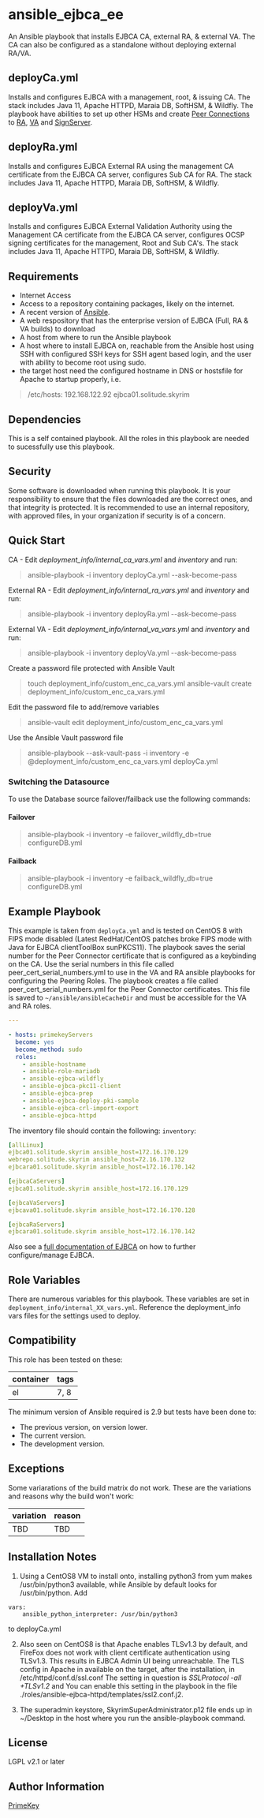 ansible_ejbca_ee
=========
An Ansible playbook that installs EJBCA CA, external RA, & external VA. The CA can also be configured as a standalone without deploying external RA/VA.

deployCa.yml
------------

Installs and configures EJBCA with a management, root, & issuing CA.  The stack includes Java 11, Apache HTTPD, Maraia DB, SoftHSM, & Wildfly. The playbook have abilities to set up other HSMs and create [Peer Connections](https://doc.primekey.com/ejbca/ejbca-operations/ejbca-ca-concept-guide/peer-systems) to [RA](https://doc.primekey.com/ejbca/ejbca-operations/ejbca-ra-concept-guide), [VA](https://doc.primekey.com/ejbca/ejbca-introduction/ejbca-architecture/external-ocsp-responders) and [SignServer](https://doc.primekey.com/signserver/signserver-reference/peer-systems).

deployRa.yml
------------
Installs and configures EJBCA External RA using the management CA certificate from the EJBCA CA server, configures Sub CA for RA.  The stack includes Java 11, Apache HTTPD, Maraia DB, SoftHSM, & Wildfly.

deployVa.yml
------------
Installs and configures EJBCA External Validation Authority using the Management CA certificate from the EJBCA CA server, configures OCSP signing certificates for the management, Root and Sub CA's.  The stack includes Java 11, Apache HTTPD, Maraia DB, SoftHSM, & Wildfly.

Requirements
------------

- Internet Access
- Access to a repository containing packages, likely on the internet.
- A recent version of [Ansible](https://docs.ansible.com/ansible/latest/installation_guide/intro_installation.html).
- A web respository that has the enterprise version of EJBCA (Full, RA & VA builds) to download
- A host from where to run the Ansible playbook
- A host where to install EJBCA on, reachable from the Ansible host using SSH with configured SSH keys for SSH agent based login, and the user with ability to become root using sudo.
- the target host need the configured hostname in DNS or hostsfile for Apache to startup properly, i.e.
>/etc/hosts: 192.168.122.92 ejbca01.solitude.skyrim

Dependencies
------------

This is a self contained playbook.  All the roles in this playbook are needed to sucessfully use this playbook.

Security
------------

Some software is downloaded when running this playbook. It is your responsibility to ensure that the files downloaded are the correct ones, and that integrity is protected. It is recommended to use an internal repository, with approved files, in your organization if security is of a concern.

Quick Start
-----------
CA - Edit _deployment_info/internal_ca_vars.yml_ and _inventory_ and run:

>ansible-playbook -i inventory deployCa.yml --ask-become-pass

External RA - Edit _deployment_info/internal_ra_vars.yml_ and _inventory_ and run:

>ansible-playbook -i inventory deployRa.yml --ask-become-pass


External VA - Edit _deployment_info/internal_va_vars.yml_ and _inventory_ and run:

>ansible-playbook -i inventory deployVa.yml --ask-become-pass

Create a password file protected with Ansible Vault

>touch deployment_info/custom_enc_ca_vars.yml
>ansible-vault create deployment_info/custom_enc_ca_vars.yml

Edit the password file to add/remove variables

>ansible-vault edit deployment_info/custom_enc_ca_vars.yml

Use the Ansible Vault password file

>ansible-playbook --ask-vault-pass -i inventory -e @deployment_info/custom_enc_ca_vars.yml deployCa.yml

### Switching the Datasource
To use the Database source failover/failback use the following commands:

#### Failover 
>ansible-playbook -i inventory -e failover_wildfly_db=true configureDB.yml 

#### Failback
>ansible-playbook -i inventory -e failback_wildfly_db=true configureDB.yml 


Example Playbook
----------------

This example is taken from `deployCa.yml` and is tested on CentOS 8 with FIPS mode disabled (Latest RedHat/CentOS patches broke FIPS mode with Java for EJBCA clientToolBox sunPKCS11).  The playbook saves the serial number for the Peer Connector certificate that is configured as a keybinding on the CA.  Use the serial numbers in this file called peer_cert_serial_numbers.yml to use in the VA and RA ansible playbooks for configuring the Peering Roles.  The playbook creates a file called peer_cert_serial_numbers.yml for the Peer Connector certificates.  This file is saved to  `~/ansible/ansibleCacheDir` and must be accessible for the VA and RA roles.

```yaml
---

- hosts: primekeyServers
  become: yes
  become_method: sudo
  roles:
    - ansible-hostname
    - ansible-role-mariadb
    - ansible-ejbca-wildfly
    - ansible-ejbca-pkc11-client
    - ansible-ejbca-prep
    - ansible-ejbca-deploy-pki-sample
    - ansible-ejbca-crl-import-export
    - ansible-ejbca-httpd
```

The inventory file should contain the following: `inventory`:

```yaml
[allLinux]
ejbca01.solitude.skyrim ansible_host=172.16.170.129
webrepo.solitude.skyrim ansible_host=72.16.170.132
ejbcara01.solitude.skyrim ansible_host=172.16.170.142

[ejbcaCaServers]
ejbca01.solitude.skyrim ansible_host=172.16.170.129

[ejbcaVaServers]
ejbcava01.solitude.skyrim ansible_host=172.16.170.128

[ejbcaRaServers]
ejbcara01.solitude.skyrim ansible_host=172.16.170.142
```



Also see a [full documentation of EJBCA](https://doc.primekey.com/doc) on how to further configure/manage EJBCA.

Role Variables
--------------

There are numerous variables for this playbook. These variables are set in `deployment_info/internal_XX_vars.yml`. Reference the deployment_info vars files for the settings used to deploy.



Compatibility
-------------

This role has been tested on these:

|container|tags|
|---------|----|
|el|7, 8|


The minimum version of Ansible required is 2.9 but tests have been done to:

- The previous version, on version lower.
- The current version.
- The development version.

Exceptions
----------

Some variarations of the build matrix do not work. These are the variations and reasons why the build won't work:

| variation                 | reason                 |
|---------------------------|------------------------|
| TBD | TBD |

Installation Notes
------------------
1. Using a CentOS8 VM to install onto, installing python3 from yum makes /usr/bin/python3 available, while Ansible by default looks for /usr/bin/python.
Add  
```
vars:
    ansible_python_interpreter: /usr/bin/python3
```
to deployCa.yml

2. Also seen on CentOS8 is that Apache enables TLSv1.3 by default, and FireFox does not work with client certificate authentication using TLSv1.3. This results in EJBCA Admin UI being unreachable. The TLS config in Apache in available on the target, after the installation, in /etc/httpd/conf.d/ssl.conf
The setting in question is _SSLProtocol -all +TLSv1.2_ and You can enable this setting in the playbook in the file ./roles/ansible-ejbca-httpd/templates/ssl2.conf.j2.

3. The superadmin keystore, SkyrimSuperAdministrator.p12 file ends up in ~/Desktop in the host where you run the ansible-playbook command.


License
-------

LGPL v2.1 or later

Author Information
------------------

[PrimeKey](https://primekey.com)
